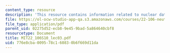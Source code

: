 ```yaml
---
content_type: resource
description: 'This resource contains information related to nuclear data. '
file: https://ol-ocw-studio-app-qa.s3.amazonaws.com/courses/22-106-neutron-interactions-and-applications-spring-2010/776e8cba009578c160830b6f669d11da_MIT22_106S10_lec03.pdf
file_type: application/pdf
parent_uid: 02275d52-ecb8-9e45-9bad-5a864640cbf8
resourcetype: Document
title: MIT22_106S10_lec03.pdf
uid: 776e8cba-0095-78c1-6083-0b6f669d11da
---
```

